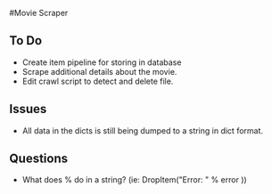 #Movie Scraper

## To Do
* Create item pipeline for storing in database
* Scrape additional details about the movie.
* Edit crawl script to detect and delete file.

## Issues
* All data in the dicts is still being dumped to a string in dict format.

## Questions
* What does % do in a string? (ie: DropItem("Error: " % error ))
